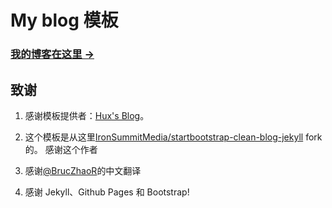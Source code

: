 # My blog 模板

### [我的博客在这里 &rarr;](http://ellading.github.io)


## 致谢

1. 
    感谢模板提供者：[Hux's Blog](http://huxpro.github.io)。
2. 这个模板是从这里[IronSummitMedia/startbootstrap-clean-blog-jekyll](https://github.com/IronSummitMedia/startbootstrap-clean-blog-jekyll)  fork 的。 感谢这个作者
2. 感谢[@BrucZhaoR](https://github.com/BruceZhaoR)的中文翻译 

3. 感谢 Jekyll、Github Pages 和 Bootstrap!




